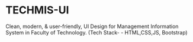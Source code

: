 # TECHMIS-UI
Clean, modern, &amp; user-friendly, UI Design for Management Information System in Faculty of Technology. (Tech Stack- - HTML,CSS,JS, Bootstrap)

